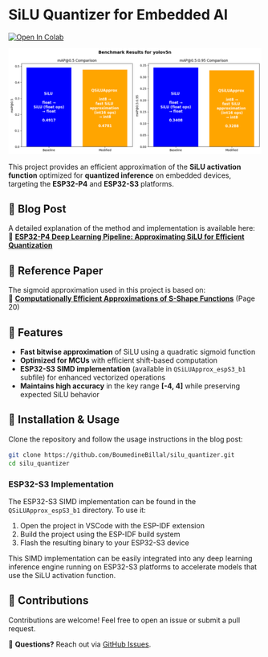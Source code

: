 # SiLU Quantizer for Embedded AI

[![Open In Colab](https://colab.research.google.com/assets/colab-badge.svg)](https://colab.research.google.com/github/BoumedineBillal/silu_quantizer/blob/main/notebooks/benchmark_qsilu.ipynb)

![QSiLUApprox](assets/output.png)

This project provides an efficient approximation of the **SiLU activation function** optimized for **quantized inference** on embedded devices, targeting the **ESP32-P4** and **ESP32-S3** platforms.

## 📖 Blog Post  
A detailed explanation of the method and implementation is available here:  
🔗 **[ESP32-P4 Deep Learning Pipeline: Approximating SiLU for Efficient Quantization](https://boumedinebillal.blogspot.com/2025/02/esp32-p4-deep-learning-pipeline-update.html)**

## 📄 Reference Paper  
The sigmoid approximation used in this project is based on:  
🔗 **[Computationally Efficient Approximations of S-Shape Functions](https://www.researchgate.net/publication/311777918_Computationally_Efficient_Methods_of_Approximations_of_the_S-Shape_Functions_for_Image_Processing_and_Computer_Graphics_Tasks#full-text)** (Page 20)

## 🚀 Features  
- **Fast bitwise approximation** of SiLU using a quadratic sigmoid function
- **Optimized for MCUs** with efficient shift-based computation
- **ESP32-S3 SIMD implementation** (available in `QSiLUApprox_espS3_b1` subfile) for enhanced vectorized operations
- **Maintains high accuracy** in the key range **[-4, 4]** while preserving expected SiLU behavior

## 🔧 Installation & Usage  
Clone the repository and follow the usage instructions in the blog post:

```sh
git clone https://github.com/BoumedineBillal/silu_quantizer.git
cd silu_quantizer
```

### ESP32-S3 Implementation
The ESP32-S3 SIMD implementation can be found in the `QSiLUApprox_espS3_b1` directory. To use it:

1. Open the project in VSCode with the ESP-IDF extension
2. Build the project using the ESP-IDF build system
3. Flash the resulting binary to your ESP32-S3 device

This SIMD implementation can be easily integrated into any deep learning inference engine running on ESP32-S3 platforms to accelerate models that use the SiLU activation function.

## 🤝 Contributions  
Contributions are welcome! Feel free to open an issue or submit a pull request.

📩 **Questions?** Reach out via [GitHub Issues](https://github.com/BoumedineBillal/silu_quantizer/issues).